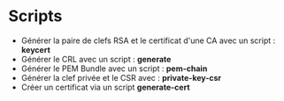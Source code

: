 # Scripts

- Générer la paire de clefs RSA et le certificat d'une CA avec un script : **keycert**
- Générer le CRL avec un script : **generate**
- Générer le PEM Bundle avec un script : **pem-chain**
- Générer la clef privée et le CSR avec : **private-key-csr**
- Créer un certificat via un script **generate-cert**

